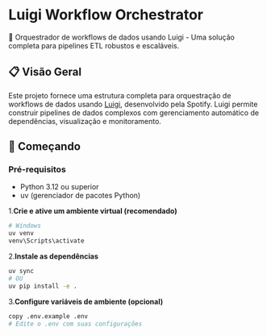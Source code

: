 # Luigi Workflow Orchestrator

🚀 Orquestrador de workflows de dados usando Luigi - Uma solução completa para pipelines ETL robustos e escaláveis.

## 📋 Visão Geral

Este projeto fornece uma estrutura completa para orquestração de workflows de dados usando [Luigi](https://github.com/spotify/luigi), desenvolvido pela Spotify. Luigi permite construir pipelines de dados complexos com gerenciamento automático de dependências, visualização e monitoramento.

## 🚀 Começando

### Pré-requisitos

- Python 3.12 ou superior
- uv (gerenciador de pacotes Python)

1.**Crie e ative um ambiente virtual (recomendado)**

```bash
# Windows
uv venv
venv\Scripts\activate
```

2.**Instale as dependências**

```bash
uv sync
# OU
uv pip install -e .
```

3.**Configure variáveis de ambiente (opcional)**

```bash
copy .env.example .env
# Edite o .env com suas configurações
```
